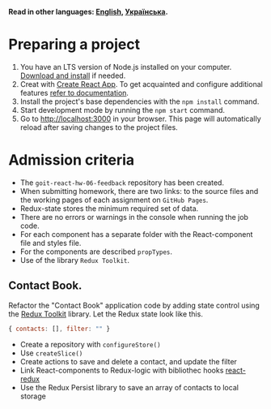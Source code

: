 **Read in other languages: [English](README.en.md), [Українська](README.md).**

# Preparing a project

1. You have an LTS version of Node.js installed on your computer.
   [Download and install](https://nodejs.org/en/) if needed.
2. Creat with [Create React App](https://github.com/facebook/create-react-app).
   To get acquainted and configure additional features
   [refer to documentation](https://facebook.github.io/create-react-app/docs/getting-started).
3. Install the project's base dependencies with the `npm install` command.
4. Start development mode by running the `npm start` command.
5. Go to [http://localhost:3000](http://localhost:3000) in your browser. This
   page will automatically reload after saving changes to the project files.

# Admission criteria

- The `goit-react-hw-06-feedback` repository has been created.
- When submitting homework, there are two links: to the source files and the
  working pages of each assignment on `GitHub Pages`.
- Redux-state stores the minimum required set of data.
- There are no errors or warnings in the console when running the job code.
- For each component has a separate folder with the React-component file and
  styles file.
- For the components are described `propTypes`.
- Use of the library `Redux Toolkit`.

## Contact Book.

Refactor the "Contact Book" application code by adding state control using the
[Redux Toolkit](https://redux-toolkit.js.org/) library. Let the Redux state look
like this.

```jsx
{ contacts: [], filter: "" }
```

- Create a repository with `configureStore()`
- Use `createSlice()`
- Create actions to save and delete a contact, and update the filter
- Link React-components to Redux-logic with bibliothec hooks
  [react-redux](https://react-redux.js.org/)
- Use the Redux Persist library to save an array of contacts to local storage
